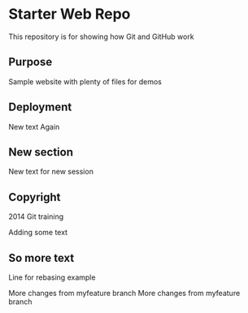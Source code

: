# Starter Web Repo

This repository is for showing how Git and GitHub work

## Purpose

Sample website with plenty of files for demos

## Deployment

New text
Again

## New section

New text for new session

## Copyright

2014 Git training

Adding some text

## So more text

Line for rebasing example

More changes from myfeature branch
More changes from myfeature branch